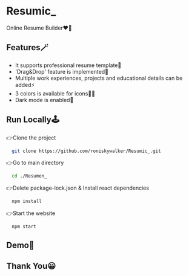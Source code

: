 
# Resumic_

Online Resume Builder❤‍🔥


## Features🪄

- It supports professional resume template💫
- 'Drag&Drop' feature is implemented💯 
- Multiple work experiences, projects and educational details can be added⚡
- 3 colors is available for icons👍🏻
- Dark mode is enabled🎨



## Run Locally🕹️

👉Clone the project

```bash
  git clone https://github.com/roniskywalker/Resumic_.git
```

👉Go to main directory

```bash
  cd ./Resumen_
```

👉Delete package-lock.json & Install react dependencies

```bash
  npm install
```

👉Start the website

```bash
  npm start
```


## Demo🔮



## Thank You😀
